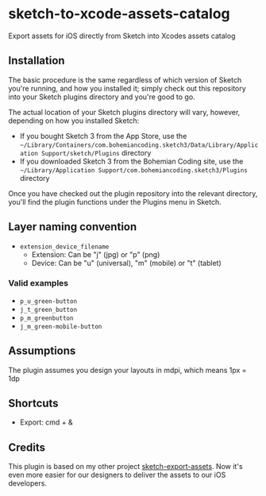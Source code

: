 # sketch-to-xcode-assets-catalog

Export assets for iOS directly from Sketch into Xcodes assets catalog

## Installation

The basic procedure is the same regardless of which version of Sketch
you're running, and how you installed it; simply check out this
repository into your Sketch plugins directory and you're good to go.

The actual location of your Sketch plugins directory will vary,
however, depending on how you installed Sketch:

* If you bought Sketch 3 from the App Store, use the
  `~/Library/Containers/com.bohemiancoding.sketch3/Data/Library/Application Support/sketch/Plugins`
  directory
* If you downloaded Sketch 3 from the Bohemian Coding site, use the
  `~/Library/Application Support/com.bohemiancoding.sketch3/Plugins`
  directory

Once you have checked out the plugin repository into the relevant
directory, you'll find the plugin functions under the Plugins menu in Sketch.

## Layer naming convention

* `extension_device_filename`
  * Extension: Can be "j" (jpg) or "p" (png)
  * Device: Can be "u" (universal), "m" (mobile) or "t" (tablet)

### Valid examples
* `p_u_green-button`
* `j_t_green_button`
* `p_m_greenbutton`
* `j_m_green-mobile-button`

## Assumptions

The plugin assumes you design your layouts in mdpi, which means 1px = 1dp

## Shortcuts

* Export: cmd + &

## Credits
This plugin is based on my other project [sketch-export-assets]. Now it's even more easier for our designers to deliver the assets to our iOS developers.


[sketch-export-assets]:https://github.com/geertwille/sketch-export-assets